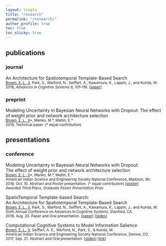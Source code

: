 ```yaml
---
layout: single
title: "research"
permalink: "/research/"
author_profile: true
toc: true
toc_sticky: true
---
```


## publications

### journal

An Architecture for Spatiotemporal Template-Based Search<br>
<small>
<u>Brown, E. L., II</u>, Park, S., Warford, N., Seiffert, A., Kawamura, K., Lappin, J., and Kunda, M.<br>
2018, <i>Advances in Cognitive Systems 6, 101–118</i>. [[paper](http://www.cogsys.org/papers/ACSvol6/papers/paper-6-8.pdf)]
</small>

### preprint
Modeling Uncertainty in Bayesian Neural Networks with Dropout: The effect of weight prior and network architecture selection<br>
<small>
<u>Brown, E. L., II</u>\*, Manko, M.\*, Matlin, E.\*<br>
2019, Technical paper. (\* equal contribution)
</small>

## presentations

### conference

Modeling Uncertainty in Bayesian Neural Networks with Dropout:<br>The effect of weight prior and network architecture selection<br>
<small>
<u>Brown, E. L., II</u>\*, Manko, M.\*, Matlin, E.\*<br>
American Indian Science and Engineering Society National Conference, Madison, WI.
<br>2019, Oct. 10. Abstract and Poster presentation. (\* equal contribution) [[poster](/assets/files/posters/2019_bnn_uncertainty_aises_poster.pdf)]
<br>*Awarded Third Place, Graduate Poster Presentation Prize*
</small>

SpatioTemporal Template-based Search:<br>An Architecture for Spatiotemporal Template-Based Search<br>
<small>
<u>Brown, E. L., II</u>, Park, S., Warford, N., Seiffert, A., Kawamura, K., Lappin, J., and Kunda, M.<br>
Sixth Annual Conference on Advances in Cognitive Systems, Stanford, CA.
<br>2018, Aug. 20. Paper and Oral presentation. [[paper](http://www.cogsys.org/papers/ACSvol6/article04.pdf)] [[slides]()]
</small>

Computational Cognitive Systems to Model Information Salience<br>
<small>
<u>Brown, E. L., II</u>, Seiffert, A. E., Warford, N., Park, S., & Kunda, M.<br>
American Indian Science and Engineering Society National Conference, Denver, CO.
<br>2017, Sep. 21. Abstract and Oral presentation. [[slides](https://docs.google.com/presentation/d/e/2PACX-1vTZMsXTsUARrHq0TMRYhMBA3yaHOUI8OnS0GmsczXkZEDnjPtLuTj-py7MAGPmCs5FmpAkHTILFdTdr/pub?start=false&loop=false&delayms=3000)] [[link](https://my.vanderbilt.edu/aivaslab/2017/09/ellis-brown-gives-talk-at-aises-2017-national-conference/)]
</small>
